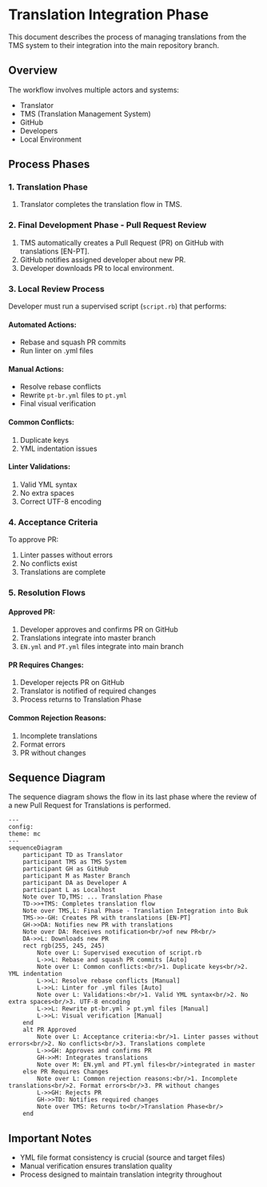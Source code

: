 # Translation Integration Phase

This document describes the process of managing translations from the TMS system to their integration into the main repository branch.

## Overview

The workflow involves multiple actors and systems:
- Translator
- TMS (Translation Management System)
- GitHub
- Developers
- Local Environment

## Process Phases

### 1. Translation Phase

1. Translator completes the translation flow in TMS.

### 2. Final Development Phase - Pull Request Review

1. TMS automatically creates a Pull Request (PR) on GitHub with translations [EN-PT].
2. GitHub notifies assigned developer about new PR.
3. Developer downloads PR to local environment.

### 3. Local Review Process

Developer must run a supervised script (`script.rb`) that performs:

#### Automated Actions:
- Rebase and squash PR commits
- Run linter on .yml files

#### Manual Actions:
- Resolve rebase conflicts
- Rewrite `pt-br.yml` files to `pt.yml`
- Final visual verification

#### Common Conflicts:
1. Duplicate keys
2. YML indentation issues

#### Linter Validations:
1. Valid YML syntax
2. No extra spaces
3. Correct UTF-8 encoding

### 4. Acceptance Criteria

To approve PR:
1. Linter passes without errors
2. No conflicts exist
3. Translations are complete

### 5. Resolution Flows

#### Approved PR:
1. Developer approves and confirms PR on GitHub
2. Translations integrate into master branch
3. `EN.yml` and `PT.yml` files integrate into main branch

#### PR Requires Changes:
1. Developer rejects PR on GitHub
2. Translator is notified of required changes
3. Process returns to Translation Phase

#### Common Rejection Reasons:
1. Incomplete translations
2. Format errors
3. PR without changes

## Sequence Diagram
The sequence diagram shows the flow in its last phase where the review of a new Pull Request for Translations is performed.

```mermaid
---
config:
theme: mc
---
sequenceDiagram
    participant TD as Translator
    participant TMS as TMS System
    participant GH as GitHub
    participant M as Master Branch
    participant DA as Developer A
    participant L as Localhost
    Note over TD,TMS: ... Translation Phase
    TD->>+TMS: Completes translation flow
    Note over TMS,L: Final Phase - Translation Integration into Buk
    TMS->>-GH: Creates PR with translations [EN-PT]
    GH->>DA: Notifies new PR with translations
    Note over DA: Receives notification<br/>of new PR<br/>
    DA->>L: Downloads new PR
    rect rgb(255, 245, 245)
        Note over L: Supervised execution of script.rb
        L->>L: Rebase and squash PR commits [Auto]
        Note over L: Common conflicts:<br/>1. Duplicate keys<br/>2. YML indentation
        L->>L: Resolve rebase conflicts [Manual]
        L->>L: Linter for .yml files [Auto]
        Note over L: Validations:<br/>1. Valid YML syntax<br/>2. No extra spaces<br/>3. UTF-8 encoding
        L->>L: Rewrite pt-br.yml > pt.yml files [Manual]
        L->>L: Visual verification [Manual]
    end
    alt PR Approved
        Note over L: Acceptance criteria:<br/>1. Linter passes without errors<br/>2. No conflicts<br/>3. Translations complete
        L->>GH: Approves and confirms PR
        GH->>M: Integrates translations
        Note over M: EN.yml and PT.yml files<br/>integrated in master
    else PR Requires Changes
        Note over L: Common rejection reasons:<br/>1. Incomplete translations<br/>2. Format errors<br/>3. PR without changes
        L->>GH: Rejects PR
        GH->>TD: Notifies required changes
        Note over TMS: Returns to<br/>Translation Phase<br/>
    end
```

## Important Notes

- YML file format consistency is crucial (source and target files)
- Manual verification ensures translation quality
- Process designed to maintain translation integrity throughout